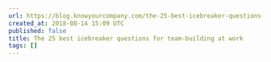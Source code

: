 ```yaml
---
url: https://blog.knowyourcompany.com/the-25-best-icebreaker-questions-for-team-building-at-work-cf5f48740240
created_at: 2018-08-14 15:09 UTC
published: false
title: The 25 best icebreaker questions for team-building at work
tags: []
---
```



